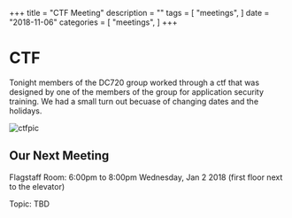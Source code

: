 +++
title = "CTF Meeting"
description = ""
tags = [
    "meetings",
]
date = "2018-11-06"
categories = [
    "meetings",
]
+++

# CTF

Tonight members of the DC720 group worked through a ctf that was designed by one
of the members of the group for application security training. We had a small
turn out becuase of changing dates and the holidays.  

![ctfpic](/img/20181218.jpg)

## Our Next Meeting

Flagstaff Room: 6:00pm to 8:00pm Wednesday, Jan 2 2018 (first floor next to the elevator)

Topic: TBD